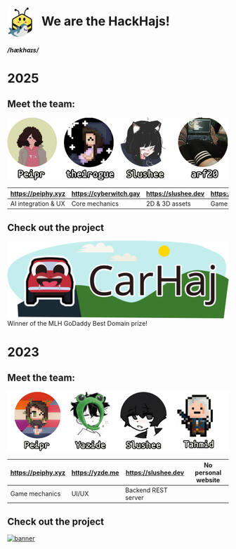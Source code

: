 <h1><img src="https://raw.githubusercontent.com/HackHajs/.github/main/profile/biene.svg" height=70 align="center"/> &nbsp; We are the HackHajs!</h1>

##### /hækhaɪs/

# 2025
## Meet the team:
<img src="https://raw.githubusercontent.com/HackHajs/.github/main/profile/team2025.png" width=600px />

| https://peiphy.xyz  | https://cyberwitch.gay | https://slushee.dev | https://arf20.com |
|---------------------|------------------------|---------------------|-------------------|
| AI integration & UX | Core mechanics         | 2D & 3D assets      | Game design       |
## Check out the project
![banner](https://github.com/HackHajs/CarHaj/raw/main/Resources/Banner.svg)
Winner of the MLH GoDaddy Best Domain prize!
# 2023
## Meet the team:
<img src="https://raw.githubusercontent.com/HackHajs/.github/main/profile/team2023.png" width=600px />

| https://peiphy.xyz | https://yzde.me | https://slushee.dev | No personal website |
|--------------------|-----------------|---------------------|---------------------|
| Game mechanics     | UI/UX           | Backend REST server |                     |
## Check out the project
[![banner](https://d112y698adiu2z.cloudfront.net/photos/production/software_thumbnail_photos/002/478/991/datas/medium.jpeg)](https://github.com/HackHajs/FlightSpace)
